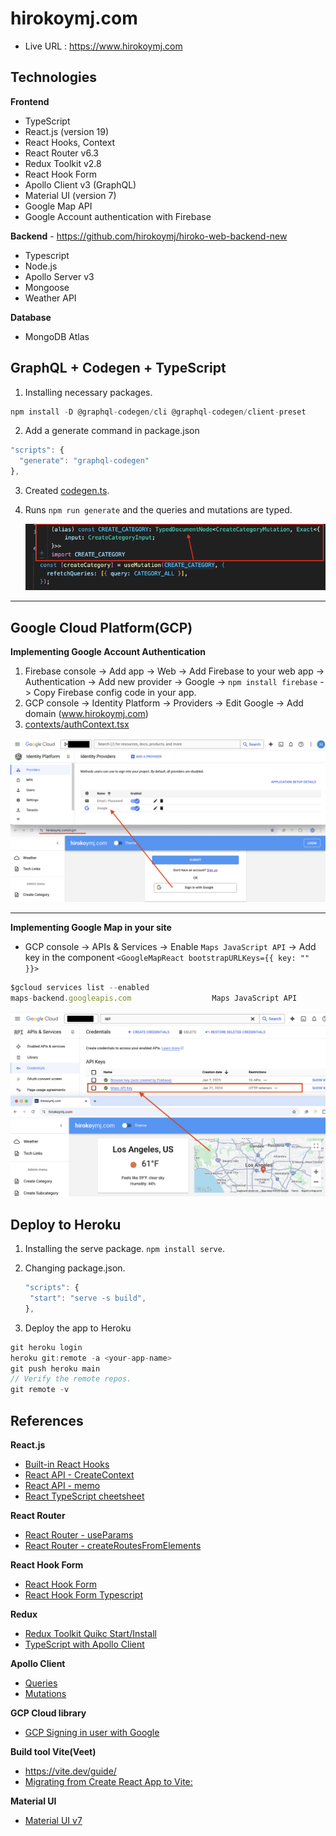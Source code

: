 # hirokoymj.com

- Live URL : https://www.hirokoymj.com

## Technologies

**Frontend**

- TypeScript
- React.js (version 19)
- React Hooks, Context
- React Router v6.3
- Redux Toolkit v2.8
- React Hook Form
- Apollo Client v3 (GraphQL)
- Material UI (version 7)
- Google Map API
- Google Account authentication with Firebase

**Backend** - https://github.com/hirokoymj/hiroko-web-backend-new

- Typescript
- Node.js
- Apollo Server v3
- Mongoose
- Weather API

**Database**

- MongoDB Atlas

## GraphQL + Codegen + TypeScript

1. Installing necessary packages.

```js
npm install -D @graphql-codegen/cli @graphql-codegen/client-preset
```

2. Add a generate command in package.json

```js
"scripts": {
  "generate": "graphql-codegen"
},
```

3. Created [codegen.ts](./codegen.ts).
4. Runs `npm run generate` and the queries and mutations are typed.

   ![](./src/assets/graphql+codegen.png)

<hr />

## Google Cloud Platform(GCP)

**Implementing Google Account Authentication**

1. Firebase console -> Add app -> Web -> Add Firebase to your web app -> Authentication -> Add new provider -> Google -> `npm install firebase` -> Copy Firebase config code in your app.
2. GCP console -> Identity Platform -> Providers -> Edit Google -> Add domain (www.hirokoymj.com)
3. [contexts/authContext.tsx](./src/contexts/authContext.tsx)

![](./src/assets/gcp-IdentityPlatform.png)

<hr />

**Implementing Google Map in your site**

- GCP console -> APIs & Services -> Enable `Maps JavaScript API` -> Add key in the component `<GoogleMapReact bootstrapURLKeys={{ key: "" }}>`

```js
$gcloud services list --enabled
maps-backend.googleapis.com                  Maps JavaScript API
```

![](./src/assets/gcp-google-map-api.png)

## Deploy to Heroku

1. Installing the serve package. `npm install serve`.
2. Changing package.json.

   ```js
   "scripts": {
    "start": "serve -s build",
   },
   ```

3. Deploy the app to Heroku

```js
git heroku login
heroku git:remote -a <your-app-name>
git push heroku main
// Verify the remote repos.
git remote -v
```

## References

**React.js**

- [Built-in React Hooks](https://react.dev/reference/react/hooks)
- [React API - CreateContext](https://react.dev/reference/react/createContext)
- [React API - memo](https://react.dev/reference/react/memo)
- [React TypeScript cheetsheet](https://react-typescript-cheatsheet.netlify.app/docs/basic/examples/)

**React Router**

- [React Router - useParams](https://reactrouter.com/6.30.1/hooks/use-params)
- [React Router - createRoutesFromElements](https://reactrouter.com/6.30.1/utils/create-routes-from-elements)

**React Hook Form**

- [React Hook Form](https://react-hook-form.com/)
- [React Hook Form Typescript](https://react-hook-form.com/ts)

**Redux**

- [Redux Toolkit Quikc Start/Install](https://redux-toolkit.js.org/tutorials/quick-start)
- [TypeScript with Apollo Client](https://www.apollographql.com/docs/react/development-testing/static-typing)

**Apollo Client**

- [Queries](https://www.apollographql.com/docs/react/data/queries)
- [Mutations](https://www.apollographql.com/docs/react/data/mutations)

**GCP Cloud library**

- [GCP Signing in user with Google](https://cloud.google.com/identity-platform/docs/web/google)

**Build tool Vite(Veet)**

- https://vite.dev/guide/
- [Migrating from Create React App to Vite:](https://adhithiravi.medium.com/migrating-from-create-react-app-to-vite-a-modern-approach-76148adb8983)

**Material UI**

- [Material UI v7](https://mui.com/material-ui/getting-started/)
